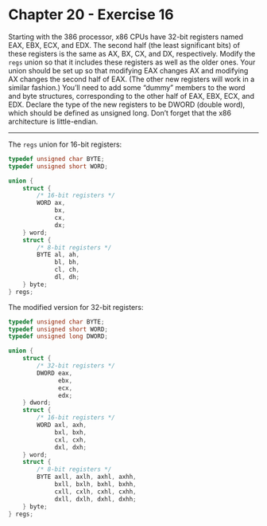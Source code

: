 # Chapter 20 - Exercise 16

Starting with the 386 processor, x86 CPUs have 32-bit registers named EAX, EBX,
ECX, and EDX. The second half (the least significant bits) of these registers is
the same as AX, BX, CX, and DX, respectively.  Modify the `regs` union so that
it includes these registers as well as the older ones.  Your union should be set
up so that modifying EAX changes AX and modifying AX changes the second half of
EAX.  (The other new registers will work in a similar fashion.)  You’ll need to
add some “dummy” members to the word and byte structures, corresponding to the
other half of EAX, EBX, ECX, and EDX.  Declare the type of the new registers to
be DWORD (double word), which should be defined as unsigned long.  Don’t forget
that the x86 architecture is little-endian.


---

The `regs` union for 16-bit registers:

```C
typedef unsigned char BYTE;
typedef unsigned short WORD;

union {
    struct {
        /* 16-bit registers */
        WORD ax, 
             bx, 
             cx, 
             dx;
    } word;
    struct {
        /* 8-bit registers */
        BYTE al, ah, 
             bl, bh, 
             cl, ch, 
             dl, dh;
    } byte;
} regs;
```

The modified version for 32-bit registers:

```C
typedef unsigned char BYTE;
typedef unsigned short WORD;
typedef unsigned long DWORD;

union {
    struct {
        /* 32-bit registers */
        DWORD eax, 
              ebx, 
              ecx, 
              edx;
    } dword;
    struct {
        /* 16-bit registers */
        WORD axl, axh,
             bxl, bxh,
             cxl, cxh,
             dxl, dxh;
    } word;
    struct {
        /* 8-bit registers */
        BYTE axll, axlh, axhl, axhh,
             bxll, bxlh, bxhl, bxhh,
             cxll, cxlh, cxhl, cxhh,
             dxll, dxlh, dxhl, dxhh;
    } byte;
} regs;
```
